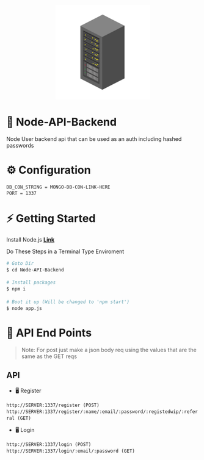 <p align="center">
  <img width="248" height="248" src="https://raw.githubusercontent.com/0xWarning/Node-API-Backend/main/icon.png">
</p>

# 🍺 Node-API-Backend

Node User backend api that can be used as an auth including hashed passwords

# ⚙️ Configuration

```dotenv
DB_CON_STRING = MONGO-DB-CON-LINK-HERE
PORT = 1337
```

# ⚡ Getting Started

Install Node.js **[Link](https://nodejs.org/en/download/)**

Do These Steps in a Terminal Type Enviroment

```bash
# Goto Dir
$ cd Node-API-Backend

# Install packages
$ npm i

# Boot it up (Will be changed to 'npm start')
$ node app.js

```

# 📜 API End Points

> Note: For post just make a json body req using the values that are the same as the GET reqs

## API

- 🖥️ Register

`http://SERVER:1337/register (POST)`
`http://SERVER:1337/register/:name/:email/:password/:registedwip/:referral (GET)`

- 🖥️ Login

`http://SERVER:1337/login (POST)`
`http://SERVER:1337/login/:email/:password (GET)`


